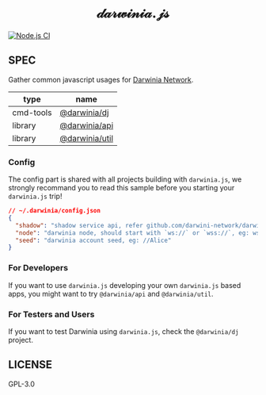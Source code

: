 <h1 align="center">
𝒹𝒶𝓇𝓌𝒾𝓃𝒾𝒶.𝒿𝓈
</h1>

[![Node.js CI][workflow-badge]][github]

## SPEC

Gather common javascript usages for [Darwinia Network](https://darwinia.network).

| type      | name                                        |
|-----------|---------------------------------------------|
| cmd-tools | [@darwinia/dj](./packages/dj/README.md)     |
| library   | [@darwinia/api](./packages/api/README.md)   |
| library   | [@darwinia/util](./packages/util/README.md) |


### Config

The config part is shared with all projects building with `darwinia.js`, 
we strongly recommand you to read this sample before you starting your
`darwinia.js` trip!

```json
// ~/.darwinia/config.json
{
  "shadow": "shadow service api, refer github.com/darwini-network/darwinia.go",
  "node": "darwinia node, should start with `ws://` or `wss://`, eg: ws://0.0.0.0:9944",
  "seed": "darwinia account seed, eg: //Alice"
}
```

### For Developers

If you want to use `darwinia.js` developing your own `darwinia.js` based apps, you might
want to try `@darwinia/api` and `@darwinia/util`.


### For Testers and Users

If you want to test Darwinia using `darwinia.js`, check the `@darwinia/dj` project.


## LICENSE

GPL-3.0

[github]: https://github.com/darwinia-network/darwinia.js
[workflow-badge]: https://github.com/darwinia-network/darwinia.js/workflows/Node.js%20CI/badge.svg
[types.json]: https://github.com/darwinia-network/darwinia/blob/master/runtime/crab/types.json
